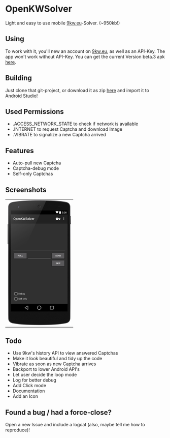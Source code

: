OpenKWSolver
============

Light and easy to use mobile [9kw.eu](http://www.9kw.eu/)-Solver. (~950kb!)

Using
-----

To work with it, you'll new an account on [9kw.eu](http://www.9kw.eu/), as well as an API-Key.
The app won't work without API-Key. You can get the current Version beta.3 apk [here](https://github.com/dotWee/OpenKWSolver/releases/download/beta.3/app-release_SIGNED_beta.3.apk).

Building
--------

Just clone that git-project, or download it as zip [here](https://github.com/dotWee/OpenKWSolver/archive/master-rewrite.zip) and import it to Android Studio!

Used Permissions
----------------

+ .ACCESS_NETWORK_STATE to check if network is available
+ .INTERNET to request Captcha and download Image
+ .VIBRATE to signalize a new Captcha arrived

Features
--------

+ Auto-pull new Captcha
+ Captcha-debug mode
+ Self-only Captchas

Screenshots
-----------

<table sytle="border: 0px;">
<tr>
<td><img width="200px" src="Screenshot1.png" /></td>
</tr>
</table>

Todo
----

+ Use 9kw's history API to view answered Captchas
+ Make it look beautiful and tidy up the code
+ Vibrate as soon as new Captcha arrives
+ Backport to lower Android API's
+ Let user decide the loop mode
+ Log for better debug
+ Add Click mode
+ Documentation
+ Add an Icon

Found a bug / had a force-close?
--------------------------------

Open a new Issue and include a logcat (also, maybe tell me how to reproduce)!
